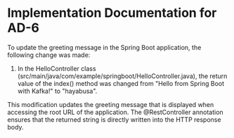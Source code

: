 # Implementation Documentation for AD-6

To update the greeting message in the Spring Boot application, the following change was made:

1. In the HelloController class (src/main/java/com/example/springboot/HelloController.java), the return value of the index() method was changed from "Hello from Spring Boot with Kafka!" to "hayabusa".

This modification updates the greeting message that is displayed when accessing the root URL of the application. The @RestController annotation ensures that the returned string is directly written into the HTTP response body.